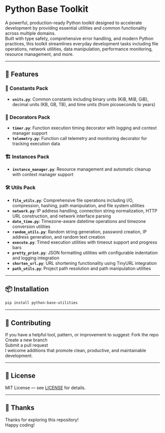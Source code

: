 # Python Base Toolkit
A powerful, production-ready Python toolkit designed to accelerate development by providing essential utilities and common functionality across multiple domains. <br>
Built with type safety, comprehensive error handling, and modern Python practices, this toolkit streamlines everyday development tasks including file operations, network utilities, data manipulation, performance monitoring, resource management, and more.

---

## 🚀 Features

### 📏 Constants Pack
- **`units.py`**: Common constants including binary units (KiB, MiB, GiB), decimal units (KB, GB, TB), and time units (from picoseconds to years)

### 🎯 Decorators Pack
- **`timer.py`**: Function execution timing decorator with logging and context manager support
- **`telemetry.py`**: Function call telemetry and monitoring decorator for tracking execution data

### 🏗️ Instances Pack
- **`instance_manager.py`**: Resource management and automatic cleanup with context manager support

### 🛠️ Utils Pack
- **`file_utils.py`**: Comprehensive file operations including I/O, compression, hashing, path manipulation, and file system utilities
- **`network.py`**: IP address handling, connection string normalization, HTTP URL construction, and network interface parsing
- **`date_time.py`**: Timezone-aware datetime operations and timezone conversion utilities
- **`random_utils.py`**: Random string generation, password creation, IP address generation, and random text creation
- **`execute.py`**: Timed execution utilities with timeout support and progress bars
- **`pretty_print.py`**: JSON formatting utilities with configurable indentation and logging integration
- **`shorten_url.py`**: URL shortening functionality using TinyURL integration
- **`path_utils.py`**: Project path resolution and path manipulation utilities

---

## 📦 Installation

```bash
pip install python-base-utilities
```

---

## 🤝 Contributing
If you have a helpful tool, pattern, or improvement to suggest:
Fork the repo <br>
Create a new branch <br>
Submit a pull request <br>
I welcome additions that promote clean, productive, and maintainable development. <br>

---

## 📄 License
MIT License — see [LICENSE](LICENSE) for details.

---

## 🙏 Thanks
Thanks for exploring this repository! <br>
Happy coding! <br>
